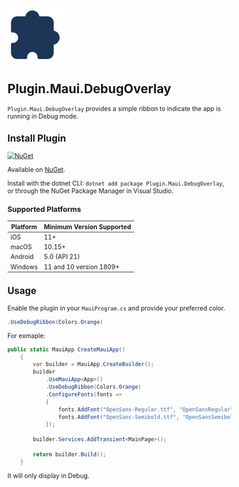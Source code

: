 ![](nuget.png)
# Plugin.Maui.DebugOverlay

`Plugin.Maui.DebugOverlay` provides a simple ribbon to indicate the app is running in Debug mode.

## Install Plugin

[![NuGet](https://img.shields.io/nuget/v/Plugin.Maui.DebugOverlay.svg?label=NuGet)](https://www.nuget.org/packages/Plugin.Maui.DebugOverlay/)

Available on [NuGet](http://www.nuget.org/packages/Plugin.Maui.DebugOverlay).

Install with the dotnet CLI: `dotnet add package Plugin.Maui.DebugOverlay`, or through the NuGet Package Manager in Visual Studio.

### Supported Platforms

| Platform | Minimum Version Supported |
|----------|---------------------------|
| iOS      | 11+                       |
| macOS    | 10.15+                    |
| Android  | 5.0 (API 21)              |
| Windows  | 11 and 10 version 1809+   |

## Usage

Enable the plugin in your `MauiProgram.cs` and provide your preferred color.

```csharp
.UseDebugRibbon(Colors.Orange)
```

For exmaple:

```csharp
public static MauiApp CreateMauiApp()
	{
		var builder = MauiApp.CreateBuilder();
		builder
			.UseMauiApp<App>()
			.UseDebugRibbon(Colors.Orange)
			.ConfigureFonts(fonts =>
			{
				fonts.AddFont("OpenSans-Regular.ttf", "OpenSansRegular");
				fonts.AddFont("OpenSans-Semibold.ttf", "OpenSansSemibold");
			});

		builder.Services.AddTransient<MainPage>();

		return builder.Build();
	}
``` 

It will only display in Debug. 

